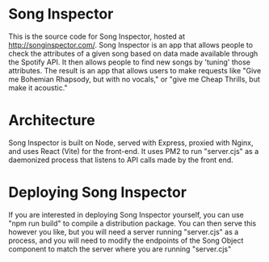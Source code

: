 # Song Inspector

This is the source code for Song Inspector, hosted at http://songinspector.com/. Song Inspector is an app that allows people to check the attributes of a given song based on data made available through the Spotify API. It then allows people to find new songs by 'tuning' those attributes. The result is an app that allows users to make requests like "Give me Bohemian Rhapsody, but with no vocals," or "give me Cheap Thrills, but make it acoustic."

# Architecture

Song Inspector is built on Node, served with Express, proxied with Nginx, and uses React (Vite) for the front-end. It uses PM2 to run "server.cjs" as a daemonized process that listens to API calls made by the front end.


# Deploying Song Inspector

If you are interested in deploying Song Inspector yourself, you can use "npm run build" to compile a distribution package. You can then serve this however you like, but you will need a server running "server.cjs" as a process, and you will need to modify the endpoints of the Song Object component to match the server where you are running "server.cjs"